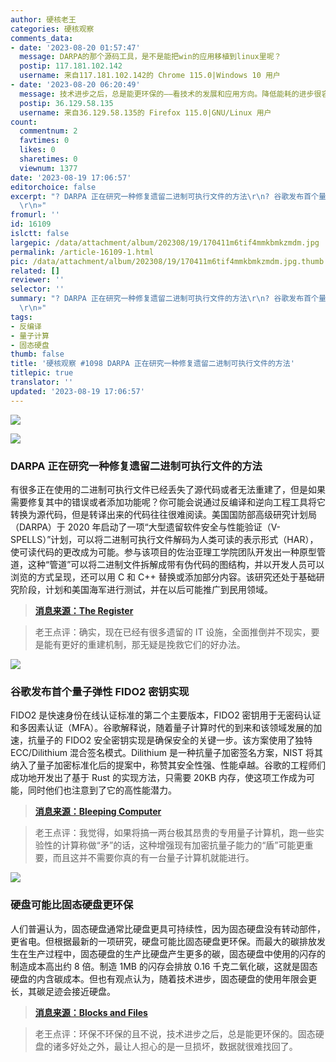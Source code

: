 ```yaml
---
author: 硬核老王
categories: 硬核观察
comments_data:
- date: '2023-08-20 01:57:47'
  message: DARPA的那个源码工具，是不是能把win的应用移植到linux里呢？
  postip: 117.181.102.142
  username: 来自117.181.102.142的 Chrome 115.0|Windows 10 用户
- date: '2023-08-20 06:20:49'
  message: 技术进步之后，总是能更环保的——看技术的发展和应用方向。降低能耗的进步很容易被本来没有用的功能成全民标配给抵销，比如二维码被滥用于全民常态核酸阴性证明通行证，就浪费了巨量能源。
  postip: 36.129.58.135
  username: 来自36.129.58.135的 Firefox 115.0|GNU/Linux 用户
count:
  commentnum: 2
  favtimes: 0
  likes: 0
  sharetimes: 0
  viewnum: 1377
date: '2023-08-19 17:06:57'
editorchoice: false
excerpt: "? DARPA 正在研究一种修复遗留二进制可执行文件的方法\r\n? 谷歌发布首个量子弹性 FIDO2 密钥实现\r\n? 硬盘可能比固态硬盘更环保\r\n»
  \r\n»"
fromurl: ''
id: 16109
islctt: false
largepic: /data/attachment/album/202308/19/170411m6tif4mmkbmkzmdm.jpg
permalink: /article-16109-1.html
pic: /data/attachment/album/202308/19/170411m6tif4mmkbmkzmdm.jpg.thumb.jpg
related: []
reviewer: ''
selector: ''
summary: "? DARPA 正在研究一种修复遗留二进制可执行文件的方法\r\n? 谷歌发布首个量子弹性 FIDO2 密钥实现\r\n? 硬盘可能比固态硬盘更环保\r\n»
  \r\n»"
tags:
- 反编译
- 量子计算
- 固态硬盘
thumb: false
title: '硬核观察 #1098 DARPA 正在研究一种修复遗留二进制可执行文件的方法'
titlepic: true
translator: ''
updated: '2023-08-19 17:06:57'
---
```


![](/data/attachment/album/202308/19/170411m6tif4mmkbmkzmdm.jpg)


![](/data/attachment/album/202308/19/170423bryttn80ttvbv4ap.jpg)


### DARPA 正在研究一种修复遗留二进制可执行文件的方法


有很多正在使用的二进制可执行文件已经丢失了源代码或者无法重建了，但是如果需要修复其中的错误或者添加功能呢？你可能会说通过反编译和逆向工程工具将它转换为源代码，但是转译出来的代码往往很难阅读。美国国防部高级研究计划局（DARPA）于 2020 年启动了一项“大型遗留软件安全与性能验证（V-SPELLS）”计划，可以将二进制可执行文件解码为人类可读的表示形式（HAR），使可读代码的更改成为可能。参与该项目的佐治亚理工学院团队开发出一种原型管道，这种“管道”可以将二进制文件拆解成带有伪代码的图结构，并以开发人员可以浏览的方式呈现，还可以用 C 和 C++ 替换或添加部分内容。该研究还处于基础研究阶段，计划和美国海军进行测试，并在以后可能推广到民用领域。



> 
> **[消息来源：The Register](https://www.theregister.com/2023/08/18/darpa_legacy_binary_patching/)**
> 
> 
> 



> 
> 老王点评：确实，现在已经有很多遗留的 IT 设施，全面推倒并不现实，要是能有更好的重建机制，那无疑是挽救它们的好办法。
> 
> 
> 


![](/data/attachment/album/202308/19/170444a83uqtq3nq0tq8uq.jpg)


### 谷歌发布首个量子弹性 FIDO2 密钥实现


FIDO2 是快速身份在线认证标准的第二个主要版本，FIDO2 密钥用于无密码认证和多因素认证（MFA）。谷歌解释说，随着量子计算时代的到来和该领域发展的加速，抗量子的 FIDO2 安全密钥实现是确保安全的关键一步。该方案使用了独特 ECC/Dilithium 混合签名模式。Dilithium 是一种抗量子加密签名方案，NIST 将其纳入了量子加密标准化后的提案中，称赞其安全性强、性能卓越。谷歌的工程师们成功地开发出了基于 Rust 的实现方法，只需要 20KB 内存，使这项工作成为可能，同时他们也注意到了它的高性能潜力。



> 
> **[消息来源：Bleeping Computer](https://www.bleepingcomputer.com/news/security/google-released-first-quantum-resilient-fido2-key-implementation/)**
> 
> 
> 



> 
> 老王点评：我觉得，如果将搞一两台极其昂贵的专用量子计算机，跑一些实验性的计算称做“矛”的话，这种增强现有加密抗量子能力的“盾”可能更重要，而且这并不需要你真的有一台量子计算机就能进行。
> 
> 
> 


![](/data/attachment/album/202308/19/170607ehnq3j2qy3nipqjh.jpg)


### 硬盘可能比固态硬盘更环保


人们普遍认为，固态硬盘通常比硬盘更具可持续性，因为固态硬盘没有转动部件，更省电。但根据最新的一项研究，硬盘可能比固态硬盘更环保。而最大的碳排放发生在生产过程中，固态硬盘的生产比硬盘产生更多的碳，固态硬盘中使用的闪存的制造成本高出约 8 倍。制造 1MB 的闪存会排放 0.16 千克二氧化碳，这就是固态硬盘的内含碳成本。但也有观点认为，随着技术进步，固态硬盘的使用年限会更长，其碳足迹会接近硬盘。



> 
> **[消息来源：Blocks and Files](https://blocksandfiles.com/2023/08/18/hdds-may-be-greener-than-ssds/)**
> 
> 
> 



> 
> 老王点评：环保不环保的且不说，技术进步之后，总是能更环保的。固态硬盘的诸多好处之外，最让人担心的是一旦损坏，数据就很难找回了。
> 
> 
>